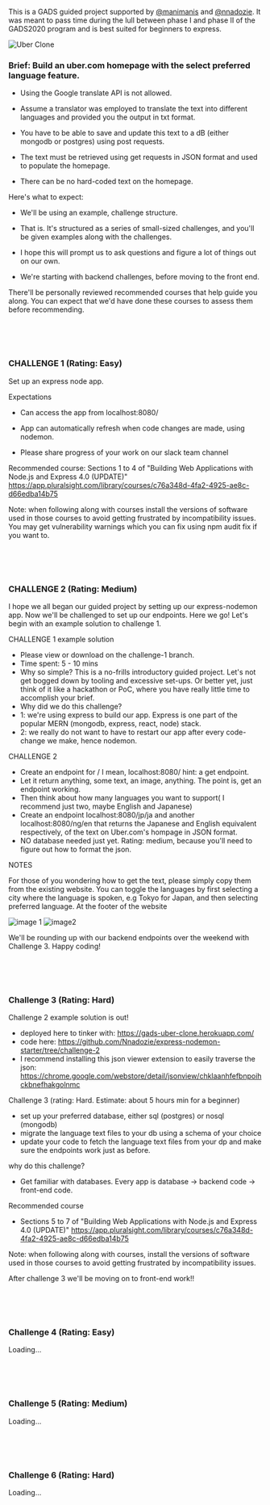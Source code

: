 This is a GADS guided project supported by [@manimanis](https://github.com/manimanis) and [@nnadozie](https://github.com/Nnadozie).
It was meant to pass time during the lull between phase I and phase II of the GADS2020 program and is best suited for beginners to express.

![Uber Clone](https://media.giphy.com/media/iDgizRDKB7Ghgdlbb1/giphy.gif)


### Brief: Build an uber.com homepage with the select preferred language feature.
* Using the Google translate API is not allowed.


* Assume a translator was employed to translate the text into different languages and provided you the output in txt format.


* You have to be able to save and update this text to a dB (either mongodb or postgres) using post requests.


* The text must be retrieved using get requests in JSON format and used to populate the homepage.


* There can be no hard-coded text on the homepage.





Here's what to expect:



* We'll be using an example, challenge structure.


* That is. It's structured as a series of small-sized challenges, and you'll be given examples along with the challenges.


* I hope this will prompt us to ask questions and figure a lot of things out on our own.


* We're starting with backend challenges, before moving to the front end.


There'll be personally reviewed recommended courses that help guide you along. You can expect that we'd have done these courses to assess them before recommending.

<br><br><br>



### CHALLENGE 1 (Rating: Easy)



Set up an express node app.



Expectations


* Can access the app from localhost:8080/
* App can automatically refresh when code changes are made, using nodemon.

* Please share progress of your work on our slack team channel





Recommended course: Sections 1 to 4 of "Building Web Applications with Node.js and Express 4.0 (UPDATE)" https://app.pluralsight.com/library/courses/c76a348d-4fa2-4925-ae8c-d66edba14b75


Note: when following along with courses install the versions of software used in those courses to avoid getting frustrated by incompatibility issues. You may get vulnerability warnings which you can fix using npm audit fix if you want to.



<br><br><br>


### CHALLENGE 2 (Rating: Medium)

I hope we all began our guided project by setting up our express-nodemon app.
Now we'll be challenged to set up our endpoints. Here we go!
Let's begin with an example solution to challenge 1.

CHALLENGE 1 example solution

* Please view or download on the challenge-1 branch.
* Time spent: 5 - 10 mins
* Why so simple? This is a no-frills introductory guided project. Let's not get bogged down by tooling and excessive set-ups. Or better yet, just think of it like a hackathon or PoC, where you have really little time to accomplish your brief.
* Why did we do this challenge?
* 1: we're using express to build our app. Express is one part of the popular MERN (mongodb, express, react, node) stack.
* 2: we really do not want to have to restart our app after every code-change we make, hence nodemon.

CHALLENGE 2

* Create an endpoint for / I mean, localhost:8080/  hint: a get endpoint.
* Let it return anything, some text, an image, anything. The point is, get an endpoint working.
* Then think about how many languages you want to support( I recommend just two, maybe English and Japanese)
* Create an endpoint localhost:8080/jp/ja and another localhost:8080/ng/en that returns the Japanese and English equivalent respectively, of the text on Uber.com's hompage in JSON format.
* NO database needed just yet. Rating: medium, because you'll need to figure out how to format the json.

NOTES

For those of you wondering how to get the text, please simply copy them from the existing website. You can toggle the languages by first selecting a city where the language is spoken, e.g Tokyo for Japan, and then selecting preferred language.
At the footer of the website

![image 1](https://user-images.githubusercontent.com/15310842/89408413-3f55dc80-d718-11ea-9480-cceb645a44a4.png)
![image2](https://user-images.githubusercontent.com/15310842/89408426-44b32700-d718-11ea-85fe-9fcc870bf1cf.png)


We'll be rounding up with our backend endpoints over the weekend with Challenge 3. Happy coding!

<br><br><br>

### Challenge 3 (Rating: Hard)
Challenge 2 example solution is out!
* deployed here to tinker with: https://gads-uber-clone.herokuapp.com/
* code here: https://github.com/Nnadozie/express-nodemon-starter/tree/challenge-2
* I recommend installing this json viewer extension to easily traverse the json: https://chrome.google.com/webstore/detail/jsonview/chklaanhfefbnpoihckbnefhakgolnmc

Challenge 3 (rating: Hard. Estimate: about 5 hours min for a beginner)
* set up your preferred database, either sql (postgres) or nosql (mongodb)
* migrate the language text files to your db using a schema of your choice
* update your code to fetch the language text files from your dp and make sure the endpoints work just as before.

why do this challenge?
* Get familiar with databases. Every app is database -> backend code -> front-end code.

Recommended course
* Sections 5 to 7 of "Building Web Applications with Node.js and Express 4.0 (UPDATE)" https://app.pluralsight.com/library/courses/c76a348d-4fa2-4925-ae8c-d66edba14b75

Note: when following along with courses, install the versions of software used in those courses to avoid getting frustrated by incompatibility issues.

After challenge 3 we'll be moving on to front-end work!!

<br><br><br>

### Challenge 4 (Rating: Easy)
Loading...

<br><br><br>

### Challenge 5 (Rating: Medium)
Loading...

<br><br><br>

### Challenge 6 (Rating: Hard)
Loading...



